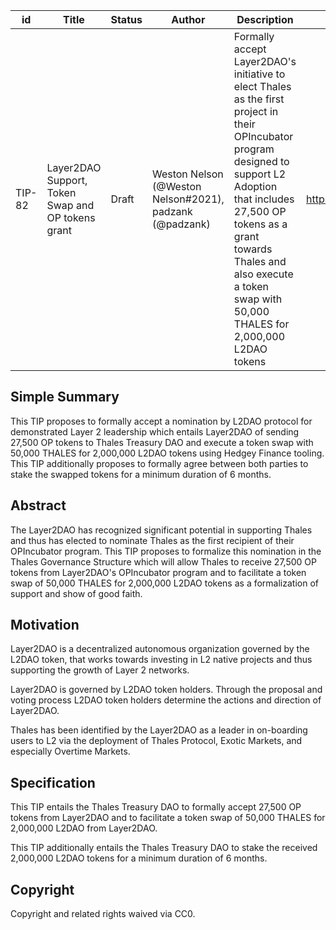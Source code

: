 | id | Title | Status | Author | Description | Discussions to | Created |
| ----------- | ----------- | ----------- | ----------- | ----------- | ----------- | ----------- |
| TIP-82 | Layer2DAO Support, Token Swap and OP tokens grant | Draft | Weston Nelson (@Weston Nelson#2021), padzank (@padzank) | Formally accept Layer2DAO's initiative to elect Thales as the first project in their OPIncubator program designed to support L2 Adoption that includes 27,500 OP tokens as a grant towards Thales and also execute a token swap with 50,000 THALES for 2,000,000 L2DAO tokens | https://discord.gg/8bzFdpGTrp | 2022-08-30
 
## Simple Summary
 
This TIP proposes to formally accept a nomination by L2DAO protocol for demonstrated Layer 2 leadership which entails Layer2DAO of sending 27,500 OP tokens to Thales Treasury DAO and execute a token swap with 50,000 THALES for 2,000,000 L2DAO tokens using Hedgey Finance tooling. This TIP additionally proposes to formally agree between both parties to stake the swapped tokens for a minimum duration of 6 months.
 
 ## Abstract

 The Layer2DAO has recognized significant potential in supporting Thales and thus has elected to nominate Thales as the first recipient of their OPIncubator program. This TIP proposes to formalize this nomination in the Thales Governance Structure which will allow Thales to receive 27,500 OP tokens from Layer2DAO's OPIncubator program and to facilitate a token swap of 50,000 THALES for 2,000,000 L2DAO tokens as a formalization of support and show of good faith.

## Motivation

Layer2DAO is a decentralized autonomous organization governed by the L2DAO token, that works towards investing in L2 native projects and thus supporting the growth of Layer 2 networks.  

Layer2DAO is governed by L2DAO token holders. Through the proposal and voting process L2DAO token holders determine the actions and direction of Layer2DAO.  

Thales has been identified by the Layer2DAO as a leader in on-boarding users to L2 via the deployment of Thales Protocol, Exotic Markets, and especially Overtime Markets.  

## Specification

This TIP entails the Thales Treasury DAO to formally accept 27,500 OP tokens from Layer2DAO and to facilitate a token swap of 50,000 THALES for 2,000,000 L2DAO from Layer2DAO.

This TIP additionally entails the Thales Treasury DAO to stake the received 2,000,000 L2DAO tokens for a minimum duration of 6 months.
 
## Copyright
 
Copyright and related rights waived via CC0.